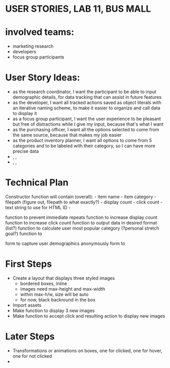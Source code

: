 # USER STORIES, LAB 11, BUS MALL

# involved teams:
- marketing research
- developers
- focus group participants

# User Story Ideas:
- <X> as the research coordinator, <Y> I want the participant to be able to input demographic details, <Z> for data tracking that can assist in future features
- <X> as the developer, <Y> I want all tracked actions saved as object literals with an iterative naming scheme, <Z> to make it easier to organize and call data to display it
- <X> as a focus group participant, <Y> I want the user experience to be pleasant but free of distractions while I give my input, <Z> because that's what I want
- <X> as the purchasing officer, <Y> I want all the options selected to come from the same source, <Z> because that makes my job easier
- <X> as the product inventory planner, <Y> I want all options to come from 5 categories and to be labeled with their category, <Z> so I can have more precise data
- <X> , <Y> , <Z> 
- <X> , <Y> , <Z> 

# Technical Plan
Constructor function will contain (overall):
    - item name
    - item category
    - filepath (figure out, filepath to what exactly?)
    - display count
    - click count
    - text string to use for HTML ID
    - 

<!-- function to display 3 options -->
<!-- function to ensure no duplicates onscreen -->
function to prevent immediate repeats
function to increase display count
function to increase click count
function to output data in desired format (list?)
function to calculate user most popular category (?personal stretch goal?)
function to 

form to capture user demographics anonymously
form to 

# First Steps
- Create a layout that displays three styled images
    - bordered boxes, inline
    - images need max-height and max-width
    - within max-h/w, size will be auto
    - for now, black backround in the box
- Import assets
- Make function to display 3 new images
- Make function to accept click and resulting action to display new images

# Later Steps
- Transformations or animations on boxes, one for clicked, one for hover, one for not clicked
- 


